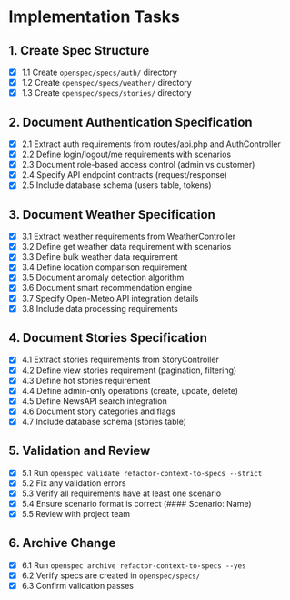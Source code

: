 # Implementation Tasks

## 1. Create Spec Structure

- [x] 1.1 Create `openspec/specs/auth/` directory
- [x] 1.2 Create `openspec/specs/weather/` directory
- [x] 1.3 Create `openspec/specs/stories/` directory

## 2. Document Authentication Specification

- [x] 2.1 Extract auth requirements from routes/api.php and AuthController
- [x] 2.2 Define login/logout/me requirements with scenarios
- [x] 2.3 Document role-based access control (admin vs customer)
- [x] 2.4 Specify API endpoint contracts (request/response)
- [x] 2.5 Include database schema (users table, tokens)

## 3. Document Weather Specification

- [x] 3.1 Extract weather requirements from WeatherController
- [x] 3.2 Define get weather data requirement with scenarios
- [x] 3.3 Define bulk weather data requirement
- [x] 3.4 Define location comparison requirement
- [x] 3.5 Document anomaly detection algorithm
- [x] 3.6 Document smart recommendation engine
- [x] 3.7 Specify Open-Meteo API integration details
- [x] 3.8 Include data processing requirements

## 4. Document Stories Specification

- [x] 4.1 Extract stories requirements from StoryController
- [x] 4.2 Define view stories requirement (pagination, filtering)
- [x] 4.3 Define hot stories requirement
- [x] 4.4 Define admin-only operations (create, update, delete)
- [x] 4.5 Define NewsAPI search integration
- [x] 4.6 Document story categories and flags
- [x] 4.7 Include database schema (stories table)

## 5. Validation and Review

- [x] 5.1 Run `openspec validate refactor-context-to-specs --strict`
- [x] 5.2 Fix any validation errors
- [x] 5.3 Verify all requirements have at least one scenario
- [x] 5.4 Ensure scenario format is correct (#### Scenario: Name)
- [x] 5.5 Review with project team

## 6. Archive Change

- [x] 6.1 Run `openspec archive refactor-context-to-specs --yes`
- [x] 6.2 Verify specs are created in `openspec/specs/`
- [x] 6.3 Confirm validation passes
